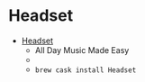 # Headset
- [Headset](https://headsetapp.co/)
  -  All Day Music Made Easy
  - 
  - `brew cask install Headset`
